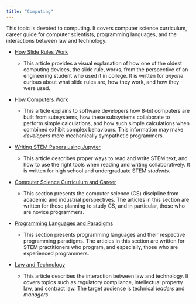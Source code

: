 ```yaml
---
title: "Computing"
---
```


This topic is devoted to computing. It covers computer science curriculum, career guide for computer scientists, programming languages, and the interactions between law and technology.

- [How Slide Rules Work](HowSlideRulesWork.md)
  - This article provides a visual explanation of how one of the oldest computing devices, the slide rule, works, from the perspective of an engineering student who used it in college. It is written for *anyone* curious about what slide rules are, how they work, and how they were used.
- [How Computers Work](HowComputersWork.md)
  - This article explains to software developers how 8-bit computers are built from subsystems, how these subsystems collaborate to perform simple calculations, and how such simple calculations when combined exhibit complex behaviours. This information may make *developers* more mechanically sympathetic programmers.
- [Writing STEM Papers using Jupyter](WritingSTEM.md)
  - This article describes proper ways to read and write STEM text, and how to use the right tools when reading and writing collaboratively. It is written for high school and undergraduate STEM *students*.

- [Computer Science Curriculum and Career](CS.md)
  - This section presents the computer science (CS) discipline from academic and industrial perspectives. The articles in this section are written for those planning to study CS, and in particular, those who are novice programmers.
- [Programming Languages and Paradigms](PL.md)
  - This section presents programming languages and their respective programming paradigms. The articles in this section are written for STEM practitioners who program, and especially, those who are experienced programmers.
- [Law and Technology](LawAndTechnology.md)
  - This article describes the interaction between law and technology. It covers topics such as regulatory compliance, intellectual property law, and contract law. The target audience is technical *leaders* and *managers*.


